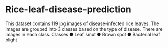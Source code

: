 # Rice-leaf-disease-prediction
This dataset contains 119 jpg images of disease-infected rice leaves. The images are grouped into 3 classes based on the type of disease. There are images in each class. Classes ● Leaf smut ● Brown spot ● Bacterial leaf blight
